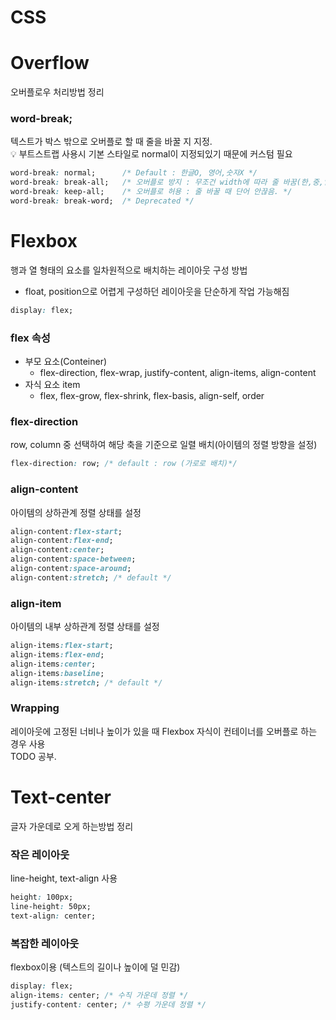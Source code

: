 # CSS

# Overflow
오버플로우 처리방법 정리
### word-break;
텍스트가 박스 밖으로 오버플로 할 때 줄을 바꿀 지 지정.  
💡 부트스트랩 사용시 기본 스타일로 normal이 지정되있기 때문에 커스텀 필요

```css
word-break: normal;      /* Default : 한글O, 영어,숫자X */ 
word-break: break-all;   /* 오버플로 방지 : 무조건 width에 따라 줄 바꿈(한,중,일 텍스트 제외) */
word-break: keep-all;    /* 오버플로 허용 : 줄 바꿀 때 단어 안끊음. */
word-break: break-word;  /* Deprecated */
```

# Flexbox
행과 열 형태의 요소를 일차원적으로 배치하는 레이아웃 구성 방법
- float, position으로 어렵게 구성하던 레이아웃을 단순하게 작업 가능해짐

```css
display: flex;
```

### flex 속성
- 부모 요소(Conteiner)
    - flex-direction, flex-wrap, justify-content, align-items, align-content
- 자식 요소 item
    - flex, flex-grow, flex-shrink, flex-basis, align-self, order
### flex-direction
row, column 중 선택하여 해당 축을 기준으로 일렬 배치(아이템의 정렬 방향을 설정)
```css
flex-direction: row; /* default : row (가로로 배치)*/
```
### align-content
아이템의 상하관계 정렬 상태를 설정

```css
align-content:flex-start;
align-content:flex-end;
align-content:center;
align-content:space-between;
align-content:space-around;
align-content:stretch; /* default */
```

### align-item
아이템의 내부 상하관계 정렬 상태를 설정

```css
align-items:flex-start;
align-items:flex-end;
align-items:center;
align-items:baseline;
align-items:stretch; /* default */
```

### Wrapping
레이아웃에 고정된 너비나 높이가 있을 때 Flexbox 자식이 컨테이너를 오버플로 하는 경우 사용  
TODO 공부.

# Text-center
글자 가운데로 오게 하는방법 정리

### 작은 레이아웃
line-height, text-align 사용
```css
height: 100px; 
line-height: 50px; 
text-align: center;
```

### 복잡한 레이아웃
flexbox이용 (텍스트의 길이나 높이에 덜 민감)
```css
display: flex;
align-items: center; /* 수직 가운데 정렬 */
justify-content: center; /* 수평 가운데 정렬 */
```
